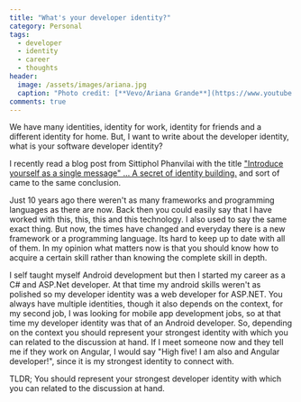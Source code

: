 ```yaml
---
title: "What's your developer identity?"
category: Personal
tags:
  - developer
  - identity
  - career
  - thoughts
header:
  image: /assets/images/ariana.jpg
  caption: "Photo credit: [**Vevo/Ariana Grande**](https://www.youtube.com/watch?v=ffxKSjUwKdU)"
comments: true
---
```


We have many identities, identity for work, identity for friends and a different identity for home. But, I want to write about the developer identity, what is your software developer identity?

I recently read a blog post from Sittiphol Phanvilai with the title ["Introduce yourself as a single message" … A secret of identity building.](https://medium.com/@nuuneoi/introduce-yourself-as-a-single-message-a-secret-of-identity-building-f24ff06c345f) and sort of came to the same conclusion. 

Just 10 years ago there weren't as many frameworks and programming languages as there are now. Back then you could easily say that I have worked with this, this, this and this technology. I also used to say the same exact thing. But now, the times have changed and everyday there is a new framework or a programming language. Its hard to keep up to date with all of them. In my opinion what matters now is that you should know how to acquire a certain skill rather than knowing the complete skill in depth. 

I self taught myself Android development but then I started my career as a C# and ASP.Net developer. At that time my android skills weren't as polished so my developer identity was a web developer for ASP.NET. You always have multiple identities, though it also depends on the context, for my second job, I was looking for mobile app development jobs, so at that time my developer identity was that of an Android developer. So, depending on the context you should represent your strongest identity with which you can related to the discussion at hand. If I meet someone now and they tell me if they work on Angular, I would say "High five! I am also and Angular developer!", since it is my strongest identity to connect with. 

TLDR; You should represent your strongest developer identity with which you can related to the discussion at hand.

